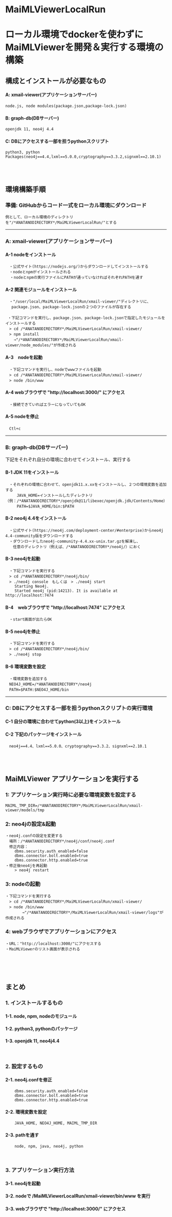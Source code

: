 # MaiMLViewerLocalRun
# ローカル環境でdockerを使わずにMaiMLViewerを開発＆実行する環境の構築

## 構成とインストールが必要なもの
#### A: xmail-viewer(アプリケーションサーバー)
    node.js, node modules(package.json,package-lock.json)
#### B: graph-db(DBサーバー)
    openjdk 11, neo4j 4.4
#### C: DBにアクセスする一部を担うpythonスクリプト
    python3, python Packages(neo4j==4.4,lxml==5.0.0,cryptography==3.3.2,signxml==2.10.1)

</br>
</br>

## 環境構築手順
### 準備: GitHubからコード一式をローカル環境にダウンロード
    例として、ローカル環境のディレクトリを"/*ANATANODIRECTORY*/MaiMLViewerLocalRun/"とする
***
### A: xmail-viewer(アプリケーションサーバー)
  #### A-1 nodeをインストール
    　・公式サイト(https://nodejs.org/)からダウンロードしてインストールする
    　・nodeとnpmがインストールされる
      ・nodeとnpmの実行ファイルにPATHが通っていなければそれぞれPATHを通す
  #### A-2 関連モジュールをインストール
    　・"/user/local/MaiMLViewerLocalRun/xmail-viewer/"ディレクトリに、
     　package.json、package-lock.jsonの２つのファイルが存在する
    　
     ・下記コマンドを実行し、package.json、package-lock.jsonで指定したモジュールをインストールする
    　> cd /*ANATANODIRECTORY*/MaiMLViewerLocalRun/xmail-viewer/
    　> npm install
    　  →"/*ANATANODIRECTORY*/MaiMLViewerLocalRun/xmail-viewer/node_modules/"が作成される
  #### A-3　nodeを起動
    　・下記コマンドを実行し、nodeでwwwファイルを起動
	　> cd /*ANATANODIRECTORY*/MaiMLViewerLocalRun/xmail-viewer/
	　> node /bin/www
  #### A-4 webブラウザで "http://localhost:3000/" にアクセス
    　・接続できていればエラーになっていてもOK
  #### A-5 nodeを停止
	　Ctl+c
***
### B: graph-db(DBサーバー) 
下記をそれぞれ自分の環境に合わせてインストール、実行する
  #### B-1 JDK 11をインストール
    　・それぞれの環境に合わせて、openjdk11.x.xxをインストールし、２つの環境変数を追加する
    　　　JAVA_HOME=インストールしたディレクトリ（例：/*ANATANODIRECTORY*/openjdk@11/libexec/openjdk.jdk/Contents/Home）
    　　　PATH=$JAVA_HOME/bin:$PATH
  #### B-2 neo4j 4.4をインストール
    　・公式サイト(https://neo4j.com/deployment-center/#enterprise)からneo4j 4.4-community版をダウンロードする
    　・ダウンロードしたneo4j-community-4.4.xx-unix.tar.gzを解凍し、
    　　任意のディレクトリ（例えば、/*ANATANODIRECTORY*/neo4j/）におく
  #### B-3 neo4jを起動
    　・下記コマンドを実行する
	　> cd /*ANATANODIRECTORY*/neo4j/bin/
	　> ./neo4j console　もしくは　> ./neo4j start
		Starting Neo4j.
		Started neo4j (pid:14213). It is available at http://localhost:7474
  #### B-4　webブラウザで "http://localhost:7474" にアクセス
    　・start画面が出たらOK
  #### B-5 neo4jを停止
    　・下記コマンドを実行する
	　> cd /*ANATANODIRECTORY*/neo4j/bin/
	　> ./neo4j stop
  #### B-6 環境変数を設定
    　・環境変数を追加する
	　NEO4J_HOME=/*ANATANODIRECTORY*/neo4j
  	　PATH=$PATH:$NEO4J_HOME/bin
 
***
### C: DBにアクセスする一部を担うpythonスクリプトの実行環境
  #### C-1 自分の環境に合わせてpython(3以上)をインストール
  #### C-2 下記のパッケージをインストール
    　neo4j==4.4、lxml==5.0.0、cryptography==3.3.2、signxml==2.10.1
</br>
</br>

## MaiMLViewer アプリケーションを実行する
### 1: アプリケーション実行時に必要な環境変数を設定する
    MAIML_TMP_DIR=/*ANATANODIRECTORY*/MaiMLViewerLocalRun/xmail-viewer/models/tmp
### 2: neo4jの設定&起動
    ・neo4j.confの設定を変更する
    　場所：/*ANATANODIRECTORY*/neo4j/conf/neo4j.conf
    　修正内容：
        dbms.security.auth_enabled=false
        dbms.connector.bolt.enabled=true
        dbms.connector.http.enabled=true
    ・修正後neo4jを再起動
        > neo4j restart
### 3: nodeの起動
    ・下記コマンドを実行する
	　> cd /*ANATANODIRECTORY*/MaiMLViewerLocalRun/xmail-viewer/
	　> node /bin/www
        　　→"/*ANATANODIRECTORY*/MaiMLViewerLocalRun/xmail-viewer/logs"が作成される
### 4: webブラウザでアプリケーションにアクセス
    ・URL："http://localhost:3000/"にアクセスする
    ・MaiMLViewerのリスト画面が表示される

</br>
</br>
<br/>

## まとめ
### 1. インストールするもの
#### 1-1. node, npm, nodeのモジュール
#### 1-2. python3, pythonのパッケージ
#### 1-3. openjdk 11, neo4j4.4
<br/>

### 2. 設定するもの
#### 2-1. neo4j.confを修正
        dbms.security.auth_enabled=false
        dbms.connector.bolt.enabled=true
        dbms.connector.http.enabled=true
#### 2-2. 環境変数を設定
        JAVA_HOME, NEO4J_HOME, MAIML_TMP_DIR
#### 2-3. pathを通す
        node, npm, java, neo4j, python
<br/>

### 3. アプリケーション実行方法
#### 3-1. neo4jを起動
#### 3-2. nodeで /MaiMLViewerLocalRun/xmail-viewer/bin/www を実行
#### 3-3. webブラウザで "http://localhost:3000/" にアクセス



